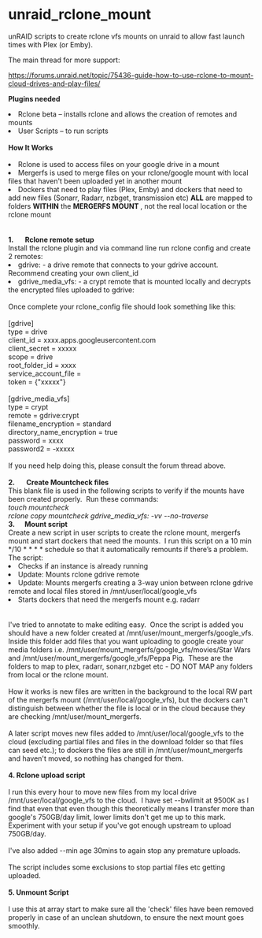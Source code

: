# unraid_rclone_mount

unRAID scripts to create rclone vfs mounts on unraid to allow fast launch times with Plex (or Emby). 

The main thread for more support:

https://forums.unraid.net/topic/75436-guide-how-to-use-rclone-to-mount-cloud-drives-and-play-files/

<b>Plugins needed</b>

<li>Rclone beta – installs rclone and allows the creation of remotes and mounts</li>
<li>User Scripts – to run scripts</li>
<br/>
<b>How It Works </b>
<br/><br>
<li>Rclone is used to access files on your google drive in a mount </li>
<li>Mergerfs is used to merge files on your rclone/google mount with local files that haven't been uploaded yet in another  mount </li>
<li>Dockers that need to play files (Plex, Emby) and dockers that need to add new files (Sonarr, Radarr, nzbget, transmission etc) <b>ALL</b> are mapped to folders <b>WITHIN</b> the <b>MERGERFS MOUNT </b>, not the real local location or the rclone mount </li>
<br/>
<br>
<b>1.       Rclone remote setup </b> 
<br>
Install the rclone plugin and via command line run rclone config and create 2 remotes: 
<br>
<li>gdrive: - a drive remote that connects to your gdrive account.  Recommend creating your own client_id</li>
<li>gdrive_media_vfs: - a crypt remote that is mounted locally and decrypts the encrypted files uploaded to gdrive:</li>
<br/>
Once complete your rclone_config file should look something like this:
<br/>
<br/>
[gdrive]
<br/>type = drive
<br/>client_id = xxxx.apps.googleusercontent.com
<br/>client_secret = xxxxx
<br/>scope = drive
<br/>root_folder_id = xxxx
<br/>service_account_file = 
<br/>token = {"xxxxx"}
<br/><br/>
[gdrive_media_vfs]
<br/>type = crypt
<br/>remote = gdrive:crypt
<br/>filename_encryption = standard
<br/>directory_name_encryption = true
<br/>password = xxxx
<br/>password2 = -xxxxx
<br/><br/>
If you need help doing this, please consult the forum thread above.  
<br/><br/>
<b>2.       Create Mountcheck files</b>
<br>
This blank file is used in the following scripts to verify if the mounts have been created properly.  Run these commands:
<br>
<i>touch mountcheck</i>
<br>
<i>rclone copy mountcheck gdrive_media_vfs: -vv --no-traverse</i>
<br>
<b>3.      Mount script</b>
<br>
Create a new script in user scripts to create the rclone mount, mergerfs mount and start dockers that need the mounts.  I run this script on a 10 min */10 * * * * schedule so that it automatically remounts if there’s a problem. 
<br>
The script:
<br>
<li>Checks if an instance is already running</li>
<li>Update: Mounts rclone gdrive remote</li>
<li>Update: Mounts mergerfs creating a 3-way union between rclone gdrive remote and local files stored in /mnt/user/local/google_vfs</li>
<li>Starts dockers that need the mergerfs mount e.g. radarr</li>
<br><br>
I've tried to annotate to make editing easy.  Once the script is added you should have a new folder created at /mnt/user/mount_mergerfs/google_vfs.  Inside this folder add files that you want uploading to google create your media folders i.e. /mnt/user/mount_mergerfs/google_vfs/movies/Star Wars and /mnt/user/mount_mergerfs/google_vfs/Peppa Pig.  These are the folders to map to plex, radarr, sonarr,nzbget etc - DO NOT MAP any folders from local or the rclone mount.
<br><br>
How it works is new files are written in the background to the local RW part of the mergerfs mount (/mnt/user/local/google_vfs), but the dockers can't distinguish between whether the file is local or in the cloud because they are checking /mnt/user/mount_mergerfs. 
<br><br>
A later script moves new files added to /mnt/user/local/google_vfs to the cloud (excluding partial files and files in the download folder so that files can seed etc.); to dockers the files are still in /mnt/user/mount_mergerfs and haven't moved, so nothing has changed for them.
<br><br>
<b>4. Rclone upload script</b>
<br><br>
I run this every hour to move new files from my local drive /mnt/user/local/google_vfs to the cloud.  I have set --bwlimit at 9500K as I find that even that even though this theoretically means I transfer more than google's 750GB/day limit, lower limits don't get me up to this mark.  Experiment with your setup if you've got enough upstream to upload 750GB/day.
<br><br>
I've also added --min age 30mins to again stop any premature uploads.
<br><br>
The script includes some exclusions to stop partial files etc getting uploaded.
<br><br>
<b>5. Unmount Script</b>
<br><br>
I use this at array start to make sure all the 'check' files have been removed properly in case of an unclean shutdown, to ensure the next mount goes smoothly.  

